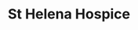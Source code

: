 ---
title: "St Helena Hospice"
url: /frinton-on-sea/st-helena-hospice-triangle-shopping-centre/
shop: charity
---